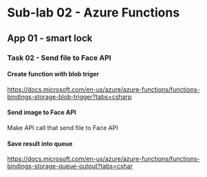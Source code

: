 # Sub-lab 02 - Azure Functions

## App 01 - smart lock

### Task 02 - Send file to Face API

#### Create function with blob triger

<https://docs.microsoft.com/en-us/azure/azure-functions/functions-bindings-storage-blob-trigger?tabs=csharp>

#### Send image to Face API

Make API call that send file to Face API

#### Save result into queue

<https://docs.microsoft.com/en-us/azure/azure-functions/functions-bindings-storage-queue-output?tabs=cshar>
